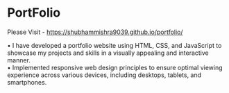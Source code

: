 # PortFolio

Please Visit - https://shubhammishra9039.github.io/portfolio/

• I have developed a portfolio website using HTML, CSS, and JavaScript to showcase my projects and skills in a visually
appealing and interactive manner.<br>
• Implemented responsive web design principles to ensure optimal viewing experience across various devices, including
desktops, tablets, and smartphones.
